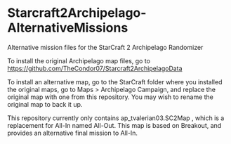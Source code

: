 # Starcraft2Archipelago-AlternativeMissions
Alternative mission files for the StarCraft 2 Archipelago Randomizer

To install the original Archipelago map files, go to https://github.com/TheCondor07/Starcraft2ArchipelagoData

To install an alternative map, go to the StarCraft folder where you installed the original maps, go to Maps > Archipelago Campaign, and replace the original map with one from this repository.  You may wish to rename the original map to back it up.

This repository currently only contains ap_tvalerian03.SC2Map , which is a replacement for All-In named All-Out.  This map is based on Breakout, and provides an alternative final mission to All-In.

